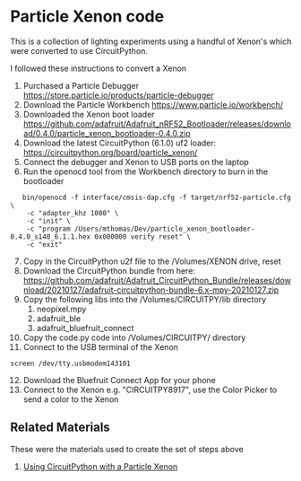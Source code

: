# Particle Xenon code
This is a collection of lighting experiments using a handful of Xenon's which were converted to use CircuitPython.

I followed these instructions to convert a Xenon

 1. Purchased a Particle Debugger https://store.particle.io/products/particle-debugger
 2. Download the Particle Workbench https://www.particle.io/workbench/
 3. Downloaded the Xenon boot loader https://github.com/adafruit/Adafruit_nRF52_Bootloader/releases/download/0.4.0/particle_xenon_bootloader-0.4.0.zip
 4. Download the latest CircuitPython (6.1.0) uf2 loader: https://circuitpython.org/board/particle_xenon/
 5. Connect the debugger and Xenon to USB ports on the laptop
 6. Run the openocd tool from the Workbench directory to burn in the bootloader
```
   bin/openocd -f interface/cmsis-dap.cfg -f target/nrf52-particle.cfg \
	-c "adapter_khz 1000" \
	-c "init" \
	-c "program /Users/mthomas/Dev/particle_xenon_bootloader-0.4.0_s140_6.1.1.hex 0x000000 verify reset" \
	-c "exit"
```
 7. Copy in the CircuitPython u2f file to the /Volumes/XENON drive, reset
 8. Download the CircuitPython bundle from here: https://github.com/adafruit/Adafruit_CircuitPython_Bundle/releases/download/20210127/adafruit-circuitpython-bundle-6.x-mpy-20210127.zip
 9. Copy the following libs into the /Volumes/CIRCUITPY/lib directory
	1. neopixel.mpy
	2. adafruit_ble
	3. adafruit_bluefruit_connect
 10. Copy the code.py code into /Volumes/CIRCUITPY/ directory
 11. Connect to the USB terminal of the Xenon 
```
screen /dev/tty.usbmodem143101
```
 12. Download the Bluefruit Connect App for your phone
 13. Connect to the Xenon e.g. "CIRCUITPY8917", use the Color Picker to send a color to the Xenon

## Related Materials
These were the materials used to create the set of steps above

 1. [Using CircuitPython with a Particle Xenon](https://docs.particle.io/tutorials/learn-more/xenon-circuit-python/)

